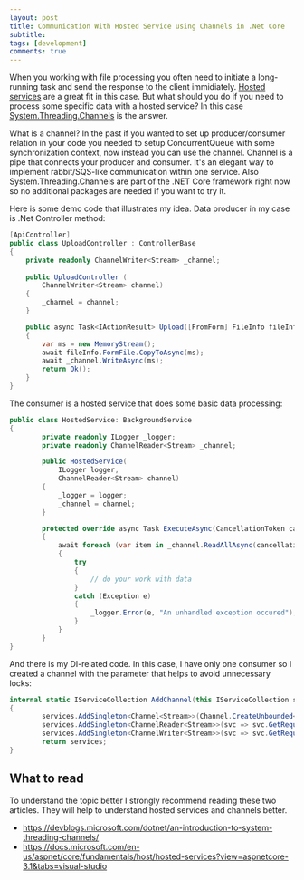 ```yaml
---
layout: post
title: Communication With Hosted Service using Channels in .Net Core
subtitle: 
tags: [development]
comments: true
---
```


When you working with file processing you often need to initiate a long-running task and send the response to the client immidiately. [Hosted services](https://docs.microsoft.com/en-us/aspnet/core/fundamentals/host/hosted-services?view=aspnetcore-3.1&tabs=visual-studio) are a great fit in this case. But what should you do if you need to process some specific data with a hosted service? In this case [System.Threading.Channels](https://docs.microsoft.com/en-us/dotnet/api/system.threading.channels?view=netcore-3.1) is the answer. 

What is a channel? In the past if you wanted to set up producer/consumer relation in your code you needed to setup ConcurrentQueue with some synchronization context, now instead you can use the channel. Channel is a pipe that connects your producer and consumer. It's an elegant way to implement rabbit/SQS-like communication within one service. Also System.Threading.Channels are part of the .NET Core framework right now so no additional packages are needed if you want to try it.

Here is some demo code that illustrates my idea. Data producer in my case is .Net Controller method:
```csharp
[ApiController]
public class UploadController : ControllerBase
{
    private readonly ChannelWriter<Stream> _channel;
    
    public UploadController (
        ChannelWriter<Stream> channel)
    {
        _channel = channel;
    }

    public async Task<IActionResult> Upload([FromForm] FileInfo fileInfo)
    {
        var ms = new MemoryStream();
        await fileInfo.FormFile.CopyToAsync(ms);
        await _channel.WriteAsync(ms);
        return Ok();
    }
}
```

The consumer is a hosted service that does some basic data processing:
```csharp
public class HostedService: BackgroundService
{
        private readonly ILogger _logger;
        private readonly ChannelReader<Stream> _channel;

        public HostedService(
            ILogger logger,
            ChannelReader<Stream> channel)
        {
            _logger = logger;
            _channel = channel;
        }

        protected override async Task ExecuteAsync(CancellationToken cancellationToken)
        {
            await foreach (var item in _channel.ReadAllAsync(cancellationToken))
            {
                try
                {
                    // do your work with data
                }
                catch (Exception e)
                {
                    _logger.Error(e, "An unhandled exception occured");
                }
            }
        }
}
```

And there is my DI-related code. In this case, I have only one consumer so I created a channel with the parameter that helps to avoid unnecessary locks:
```csharp
internal static IServiceCollection AddChannel(this IServiceCollection services)
{
        services.AddSingleton<Channel<Stream>>(Channel.CreateUnbounded<Stream>(new UnboundedChannelOptions() { SingleReader = true }));
        services.AddSingleton<ChannelReader<Stream>>(svc => svc.GetRequiredService<Channel<Stream>>().Reader);
        services.AddSingleton<ChannelWriter<Stream>>(svc => svc.GetRequiredService<Channel<Stream>>().Writer);
        return services;
}
```
 
## What to read

To understand the topic better I strongly recommend reading these two articles. They will help to understand hosted services and channels better.

- https://devblogs.microsoft.com/dotnet/an-introduction-to-system-threading-channels/
- https://docs.microsoft.com/en-us/aspnet/core/fundamentals/host/hosted-services?view=aspnetcore-3.1&tabs=visual-studio
